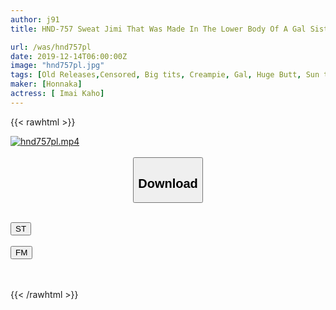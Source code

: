 ```yaml
---
author: j91
title: HND-757 Sweat Jimi That Was Made In The Lower Body Of A Gal Sister Who Started Beautiful Butt Training Misunderstood As Man Juice! The Virgin Brother Who Was In Estrus, Can Not Stand, Immediately Cum Shot Piston Continuous Back Creampie Imai Natsuho

url: /was/hnd757pl
date: 2019-12-14T06:00:00Z
image: "hnd757pl.jpg"
tags: [Old Releases,Censored, Big tits, Creampie, Gal, Huge Butt, Sun tan]
maker: [Honnaka]
actress: [ Imai Kaho]
---
```



{{< rawhtml >}}

<div class="video" data-videoid="BeXmWXPajBTy0LK">
    <a href="javascript:;">
        <img src="/was/hnd757pl/hnd757pl.jpg" width="WIDTH" height="HEIGHT" alt="hnd757pl.mp4" loading="lazy">
    </a>
</div>

<script type="text/javascript" src="https://j91.asia/asset/on-demand-st.js"></script>

<br>
  <link rel="stylesheet" href="https://j91.asia/asset/bs5.css">
  
  <center>
  <button class="btn btn-primary" type="button" data-bs-toggle="collapse" data-bs-target=".multi-collapse" aria-expanded="false" aria-controls="multiCollapseExample1 multiCollapseExample2"><h2>Download</h2></button></center>
</p>
<div class="row">
  <div class="col">
    <div class="collapse multi-collapse" id="multiCollapseExample1">
      <div class="card card-body">
	      	      <br>
<div class="buttons">  
<a href="https://streamtape.to/v/BeXmWXPajBTy0LK" target="_blank"><button class="btn-hover color-3"><i class="fa fa-download"></i> ST</button></a></div>
    </div>
  </div>
</div>
  <div class="col">
    <div class="collapse multi-collapse" id="multiCollapseExample2">
      <div class="card card-body">
	      <br>
<div class="buttons">
    <a href="https://filemoon.sx/d/edmzwsixnmmh" target="_blank"><button class="btn-hover color-8"><i class="fa fa-download"></i> FM</button></a></div>
<br><br>
      </div>
    </div>
  </div>
</div>

{{< /rawhtml >}}
